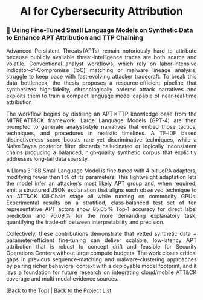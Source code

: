 <h1 align="center">
  <br />
  AI for Cybersecurity Attribution
  <br />

### 🤖 Using Fine-Tuned Small Language Models on Synthetic Data to Enhance APT Attribution and TTP Chaining

<p align="justify"> Advanced Persistent Threats (APTs) remain notoriously hard to attribute because publicly available threat‑intelligence traces are both scarce and volatile. Conventional analyst workflows, which rely on labor‑intensive Indicator‑of‑Compromise (IoC) matching or malware lineage analysis, struggle to keep pace with fast‑evolving attacker tradecraft. To break this data bottleneck, the thesis proposes a resource‑efficient pipeline that synthesizes high‑fidelity, chronologically ordered attack narratives and exploits them to train a compact language model capable of near‑real‑time attribution</p>

<p align="justify">The workflow begins by distilling an APT × TTP knowledge base from the MITRE ATT&CK framework. Large Language Models (GPT‑4) are then prompted to generate analyst‑style narratives that embed those tactics, techniques, and procedures in realistic timelines. A TF‑IDF based distinctiveness score boosts rare yet discriminative techniques, while a Naïve Bayes posterior filter discards hallucinated or logically inconsistent chains producing a balanced, high‑quality synthetic corpus that explicitly addresses long‑tail data sparsity.</p>
<p align="justify">A Llama 3.1 8B Small Language Model is fine‑tuned with 4‑bit LoRA adapters, modifying fewer than 1 % of its parameters. This lightweight adaptation lets the model infer an attacker’s most likely APT group and, when required, emit a structured JSON explanation that aligns each observed technique to an ATT&CK Kill‑Chain stage all while running on commodity GPUs. Experimental results on a stratified, class‑balanced test set of ten representative APT actors show 85.05 % Top‑1 accuracy for direct label prediction and 70.09 % for the more demanding explanatory task, quantifying the trade‑off between interpretability and precision.</p>
<p align="justify">Collectively, these contributions demonstrate that vetted synthetic data + parameter‑efficient fine‑tuning can deliver scalable, low‑latency APT attribution that is robust to concept drift and feasible for Security Operations Centers without large compute budgets. The work closes critical gaps in previous sequence‑matching and malware‑clustering approaches by pairing richer behavioral context with a deployable model footprint, and it lays a foundation for future research on integrating cloud/mobile ATT&CK coverage and multi‑modal evidence sources.</p>

[Back to the Top] | [Back to the Project List](https://github.com/ntust-im-labyrinth/labyrinth/tree/GilvyThelmaProjectM/projects#----projects---colorbluelab-coloryellowy-oung--colororanger-estless-colorgreenin-colorredt-hreat-colororangeh-unting)
